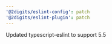 ```yaml
---
'@2digits/eslint-config': patch
'@2digits/eslint-plugin': patch
---
```


Updated typescript-eslint to support 5.5
